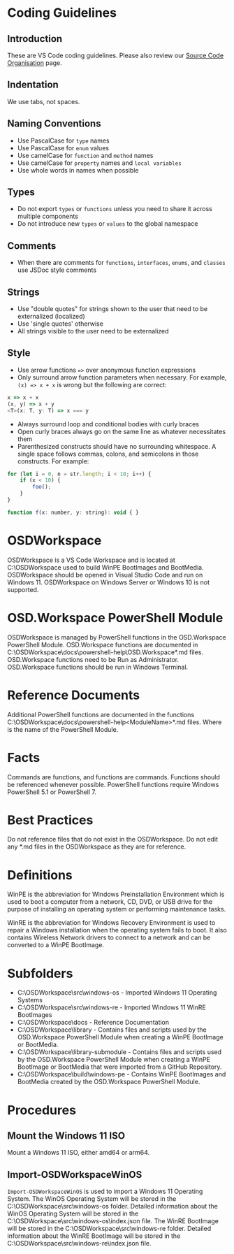 # Coding Guidelines

## Introduction

These are VS Code coding guidelines. Please also review our [Source Code Organisation](https://github.com/microsoft/vscode/wiki/Source-Code-Organization) page.

## Indentation

We use tabs, not spaces.

## Naming Conventions

* Use PascalCase for `type` names
* Use PascalCase for `enum` values
* Use camelCase for `function` and `method` names
* Use camelCase for `property` names and `local variables`
* Use whole words in names when possible

## Types

* Do not export `types` or `functions` unless you need to share it across multiple components
* Do not introduce new `types` or `values` to the global namespace

## Comments

* When there are comments for `functions`, `interfaces`, `enums`, and `classes` use JSDoc style comments

## Strings

* Use "double quotes" for strings shown to the user that need to be externalized (localized)
* Use 'single quotes' otherwise
* All strings visible to the user need to be externalized

## Style

* Use arrow functions `=>` over anonymous function expressions
* Only surround arrow function parameters when necessary. For example, `(x) => x + x` is wrong but the following are correct:

```javascript
x => x + x
(x, y) => x + y
<T>(x: T, y: T) => x === y
```

* Always surround loop and conditional bodies with curly braces
* Open curly braces always go on the same line as whatever necessitates them
* Parenthesized constructs should have no surrounding whitespace. A single space follows commas, colons, and semicolons in those constructs. For example:

```javascript
for (let i = 0, n = str.length; i < 10; i++) {
    if (x < 10) {
        foo();
    }
}

function f(x: number, y: string): void { }
```

# OSDWorkspace
OSDWorkspace is a VS Code Workspace and is located at C:\OSDWorkspace used to build WinPE BootImages and BootMedia.
OSDWorkspace should be opened in Visual Studio Code and run on Windows 11.
OSDWorkspace on Windows Server or Windows 10 is not supported.

# OSD.Workspace PowerShell Module
OSDWorkspace is managed by PowerShell functions in the OSD.Workspace PowerShell Module.
OSD.Workspace functions are documented in C:\OSDWorkspace\docs\powershell-help\OSD.Workspace\*.md files.
OSD.Workspace functions need to be Run as Administrator.
OSD.Workspace functions should be run in Windows Terminal.

# Reference Documents
Additional PowerShell functions are documented in the functions C:\OSDWorkspace\docs\powershell-help\<ModuleName>\*.md files.
Where <ModuleName> is the name of the PowerShell Module.

# Facts
Commands are functions, and functions are commands.
Functions should be referenced whenever possible.
PowerShell functions require Windows PowerShell 5.1 or PowerShell 7.

# Best Practices
Do not reference files that do not exist in the OSDWorkspace.
Do not edit any *.md files in the OSDWorkspace as they are for reference.

# Definitions
WinPE is the abbreviation for Windows Preinstallation Environment which is used to boot a computer from a network, CD, DVD, or USB drive for the purpose of installing an operating system or performing maintenance tasks.

WinRE is the abbreviation for Windows Recovery Environment is used to repair a Windows installation when the operating system fails to boot. It also contains Wireless Network drivers to connect to a network and can be converted to a WinPE BootImage.

# Subfolders
- C:\OSDWorkspace\src\windows-os - Imported Windows 11 Operating Systems
- C:\OSDWorkspace\src\windows-re - Imported Windows 11 WinRE BootImages
- C:\OSDWorkspace\docs - Reference Documentation
- C:\OSDWorkspace\library - Contains files and scripts used by the OSD.Workspace PowerShell Module when creating a WinPE BootImage or BootMedia.
- C:\OSDWorkspace\library-submodule - Contains files and scripts used by the OSD.Workspace PowerShell Module when creating a WinPE BootImage or BootMedia that were imported from a GitHub Repository.
- C:\OSDWorkspace\build\windows-pe - Contains WinPE BootImages and BootMedia created by the OSD.Workspace PowerShell Module.

# Procedures

## Mount the Windows 11 ISO
Mount a Windows 11 ISO, either amd64 or arm64.

## Import-OSDWorkspaceWinOS
`Import-OSDWorkspaceWinOS` is used to import a Windows 11 Operating System.
The WinOS Operating System will be stored in the C:\OSDWorkspace\src\windows-os folder.
Detailed information about the WinOS Operating System will be stored in the C:\OSDWorkspace\src\windows-os\index.json file.
The WinRE BootImage will be stored in the C:\OSDWorkspace\src\windows-re folder.
Detailed information about the WinRE BootImage will be stored in the C:\OSDWorkspace\src\windows-re\index.json file.
